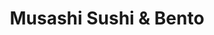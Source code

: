 ---
layout: place
title: Musashi Sushi & Bento
permalink: /washington/bellevue/musashi-sushi-bento.html
stateAbbr: WA
stateName: Washington
cityName: Bellevue
seo:
  type: restaurant
  links: null
place_id: ChIJvbTdBSptkFQRlTNieGsQdKk
photos:
  - name: >-
      places/ChIJvbTdBSptkFQRlTNieGsQdKk/photos/AeeoHcLp0K6D-R-NhE9mKVZgqmCpLqpQVJhCQUZ_74JGTEtcNBrhXJ2MIOyhND-i6RUcLo30QgHoo9YQOiq_JOFFiG8MY4K2NpehUjJiPYRY5bdHBhIt8VMHEd42F63a1MRqZgAUb7moiv0HXPNJyeL_eNP4T49vvUFUNbBEFg03N2ZupwFlienLMSwjFIEvohiZhbFKAFvrzt-TK9fFviC8xOvPKxpfAlBKvx6Jfh_EpplZhYzXLBvZXObyXsyV8GFqFfzIsEU7jCLN456-nMD44kzRSW2mV4gtKh1ApDq506ZVCw
    widthPx: 4032
    heightPx: 3024
    authorAttributions:
      - displayName: Musashi Sushi & Bento
        uri: https://maps.google.com/maps/contrib/110487406048481149050
        photoUri: >-
          https://lh3.googleusercontent.com/a/ACg8ocIVLxGARx0MyZbGljOKtkjoZimqXkcPYffYkx4kJd-CbqR3Cw=s100-p-k-no-mo
    flagContentUri: >-
      https://www.google.com/local/imagery/report/?cb_client=maps_api_places.places_api&image_key=!1e10!2sAF1QipNlQ-oQJtby1Uk17CO7R8iXt-FoJZ32QOP5Wohw&hl=en-US
    googleMapsUri: >-
      https://www.google.com/maps/place//data=!3m4!1e2!3m2!1sAF1QipNlQ-oQJtby1Uk17CO7R8iXt-FoJZ32QOP5Wohw!2e10!4m2!3m1!1s0x54906d2a05ddb4bd:0xa974106b78623395
  - name: >-
      places/ChIJvbTdBSptkFQRlTNieGsQdKk/photos/AeeoHcLERH6_l5YyFPklk2EE5MwCzUxjpAmOF5M2gcGtsRmVc5tqK1k_AGET4q0DEp_vVG4r4lHjnaEfojzJPq2BZhNT4Ij8SnfmyxuhrZUByGB5GQJVyjctNrLoV_Wy43_lPVEXcwh1KxLdKvsRnFa52H1ZbCsJ9ZAs2pJmikfTpuq8B-oR1EnZGNKcpg9bCqik_ISHO1nuMha5tW3jv56lFATRzgRVdGqKf5dg_sknP54E7dveT9IG5IS7IYCxHYpFAZF023mSypz5AIG9WnkzdWuoTPn5jDLynsTslz1hqJJXVA
    widthPx: 1170
    heightPx: 883
    authorAttributions:
      - displayName: Musashi Sushi & Bento
        uri: https://maps.google.com/maps/contrib/110487406048481149050
        photoUri: >-
          https://lh3.googleusercontent.com/a/ACg8ocIVLxGARx0MyZbGljOKtkjoZimqXkcPYffYkx4kJd-CbqR3Cw=s100-p-k-no-mo
    flagContentUri: >-
      https://www.google.com/local/imagery/report/?cb_client=maps_api_places.places_api&image_key=!1e10!2sAF1QipOmRjT_9cg3OIiN3aTbVz_1Na6_9k_TLjBXmkST&hl=en-US
    googleMapsUri: >-
      https://www.google.com/maps/place//data=!3m4!1e2!3m2!1sAF1QipOmRjT_9cg3OIiN3aTbVz_1Na6_9k_TLjBXmkST!2e10!4m2!3m1!1s0x54906d2a05ddb4bd:0xa974106b78623395
  - name: >-
      places/ChIJvbTdBSptkFQRlTNieGsQdKk/photos/AeeoHcIUu8mGdlNWNIbZ7WTbwY2KhAhHu-ShbI-HyaR1yaQjr5iPt9OW30TAgg1aVEWfG8YTZD_1XoZDaIspnrueY70l2ljdBRZfLRUgrAhekatAjOD16qdtIMTCtxm31h2xGvB4BwEbAliYKx_J4Z4mT2BCxDs2gfVn6cz4XsARZs0XnBspMx2Ki2XUo41iV6DGctpkK4njxdBEp-vNtfWdEcGH3uwLMybNXjExGfolyRBlqECyYCGyLk0SEopj5Ht3ZrO_6qW6glbPEGtswfNdzVJnuc7bp3Sg8zAcHgxIbQgfG2Y2w2JZFrcN3FMenNikKMaJPZiuOAbu-uh669XjzbdV75G8JfNnfbV29djLi2mIrxV70wuCs3VQr3CYE3-LyZRNWXiKiGfHLSPwkQR5sjcDZkg2C7GSC_IMJpE7wgU
    widthPx: 4032
    heightPx: 3024
    authorAttributions:
      - displayName: Lesly W
        uri: https://maps.google.com/maps/contrib/100941456849277319838
        photoUri: >-
          https://lh3.googleusercontent.com/a-/ALV-UjVnSLRYraHtPeu90X_zOy69vPk2hPpu6g-nDEL8hDSMeg0KaQ4Unw=s100-p-k-no-mo
    flagContentUri: >-
      https://www.google.com/local/imagery/report/?cb_client=maps_api_places.places_api&image_key=!1e10!2sCIHM0ogKEICAgIC-0uqkIQ&hl=en-US
    googleMapsUri: >-
      https://www.google.com/maps/place//data=!3m4!1e2!3m2!1sCIHM0ogKEICAgIC-0uqkIQ!2e10!4m2!3m1!1s0x54906d2a05ddb4bd:0xa974106b78623395
  - name: >-
      places/ChIJvbTdBSptkFQRlTNieGsQdKk/photos/AeeoHcKn9Ij8RVQG0YFu40QFx6JLHTgsjXCG0g0D3P-EVRAPuGFZhHuvYQkbYkQOyozb4ce2YGui0PNo5e-ppH7T4_BO21r1Mp16Y49RnrQm_qRtDIdk9RgkdTrW9YSZ8Ozmy8i5SGtt0HTKFzz7voXlf3nIaLgTD6CormLULopeXjiTebVfY-1K9m7azjZufij6w1hckglAktGrUfgkoTQh40g-_K4DA8yv-hhn7v6TR_sLOGZavsP6WkwxZ89aztUlvedppVCpZwlG9siPG9McAhlWnv2CbnxtOFB3uA1V8BxbqA
    widthPx: 1170
    heightPx: 1429
    authorAttributions:
      - displayName: Musashi Sushi & Bento
        uri: https://maps.google.com/maps/contrib/110487406048481149050
        photoUri: >-
          https://lh3.googleusercontent.com/a/ACg8ocIVLxGARx0MyZbGljOKtkjoZimqXkcPYffYkx4kJd-CbqR3Cw=s100-p-k-no-mo
    flagContentUri: >-
      https://www.google.com/local/imagery/report/?cb_client=maps_api_places.places_api&image_key=!1e10!2sAF1QipNEUFiCz3mKb0xCdlbWEoDKhFm9dBDAGRjGqPKQ&hl=en-US
    googleMapsUri: >-
      https://www.google.com/maps/place//data=!3m4!1e2!3m2!1sAF1QipNEUFiCz3mKb0xCdlbWEoDKhFm9dBDAGRjGqPKQ!2e10!4m2!3m1!1s0x54906d2a05ddb4bd:0xa974106b78623395
  - name: >-
      places/ChIJvbTdBSptkFQRlTNieGsQdKk/photos/AeeoHcLIJdrwVkP11BTwJ70Hx17GGAvACdW0r3ENdP7nLKa4Ltj8AcqT8iINAW6mgtsG0jb0b1GgVhmk64Quhunykk6M8jc8b6rNJqLpcvzoDFhReB-U1puhnsQOCqFObmt9QW_2s4vrcEyxO1gqbemicmrw9pASOuxmTbaqRfwCHBvgT0qXWmF-ICZS8ugvzFlqxN4BR3y9zxywdAmGgPgjBNSt-bG03Mub9NCjqrIkQ6EcNIVjcSWRhN_2hw92iWbg8H6PpOm3HLAHlijx_LdebhkRPYhfuPYyqgH9eSIegPRBMDJxKFfIC0wQIkxHOHQraTNoeipDTEnjsBHN5vcmyQnnM972jZmn7JjLFrrTHfZ4RYSBDJNrBSH1ParqwJZ7UjvRta5ECYAqHycthB7ezHlIBSxxtI0RK4bjl0GOAe4s_rpV
    widthPx: 4032
    heightPx: 2268
    authorAttributions:
      - displayName: Brad Woodruff
        uri: https://maps.google.com/maps/contrib/110607930004076171319
        photoUri: >-
          https://lh3.googleusercontent.com/a-/ALV-UjVq8BGEqL10iiXMHjAAkzBnco5rg50LjBZJg1lY604ktQnnVDxUUA=s100-p-k-no-mo
    flagContentUri: >-
      https://www.google.com/local/imagery/report/?cb_client=maps_api_places.places_api&image_key=!1e10!2sCIHM0ogKEICAgICl4rW7vQE&hl=en-US
    googleMapsUri: >-
      https://www.google.com/maps/place//data=!3m4!1e2!3m2!1sCIHM0ogKEICAgICl4rW7vQE!2e10!4m2!3m1!1s0x54906d2a05ddb4bd:0xa974106b78623395
  - name: >-
      places/ChIJvbTdBSptkFQRlTNieGsQdKk/photos/AeeoHcK_bamkWAJ9L9oXw2kQJOaleSN-0PmgKf0t_umU_pgHmKxZGmEpj1qxveN0zjF_MKGsUOhUSCr7H2pEI4xs6eWIi-xchRnnunjOdnklsZOHxHdJhKVwy_uGFWrmNt9dPFw9XZTUwO5eIAIUn2AE6xT3CTr1rOhmtucN_jX7xLPSRhQ4_qN-UMlKjqHYxlkEjJWYr3hio78KwcZvWgnodjc93GUx8Q2PBxY1br8XDX9bpiBtUT7iMUvNGV4dBzSJOpKeNu99Qfwk0L2a2d0NJ1SNGYc4yB2BKw4Zq--ijX1xhbl1aqY_CXcfbN3gwDRRhNzbYS4rYKsDLOp9SJ6pFdUCCasrc41Dt8WAzrim_lkQg056btFdLp_94wYR2yKKWMV6cnOqnTfeRWzhEhghl5X90-Gtxg-4VmCMe-tg4OwLPns
    widthPx: 4000
    heightPx: 3000
    authorAttributions:
      - displayName: Yvonne Wong
        uri: https://maps.google.com/maps/contrib/111767715374437441195
        photoUri: >-
          https://lh3.googleusercontent.com/a-/ALV-UjWpW4q9vVrziIK_8Nam8j0jSwN_S7ZPYPZvq7jCr8yEq237JGUXQg=s100-p-k-no-mo
    flagContentUri: >-
      https://www.google.com/local/imagery/report/?cb_client=maps_api_places.places_api&image_key=!1e10!2sCIHM0ogKEICAgIDThZTU6QE&hl=en-US
    googleMapsUri: >-
      https://www.google.com/maps/place//data=!3m4!1e2!3m2!1sCIHM0ogKEICAgIDThZTU6QE!2e10!4m2!3m1!1s0x54906d2a05ddb4bd:0xa974106b78623395
  - name: >-
      places/ChIJvbTdBSptkFQRlTNieGsQdKk/photos/AeeoHcJGgCCDKYPBVE32UDphAChxpzQmL8D1HOJhZLM3mSrs7LlTwpUsobA2b_-_8JYm03dnhTRn_mJ8cQ_OnzQZka2MCaiHmxm1kHCZ2ABrfhlsBnxE-lOgb-hhWgIs3xBiL2yW1OxvvOwrcrf8GcD_jwJfs2QSu7GZljIZSEx8ShMOx0rthMqh7-P5hnyJL8VsuM9CLJTxKJTGG88njr3W8LWC8LWQOQ8c_Yp6Jzq5tO8OltH6mB9f4b07oZz4592CVwrm1MT2ISeU2_SjhkkK5ZEjrHTYoOaVIwjvaba3UMKJIg
    widthPx: 1162
    heightPx: 1382
    authorAttributions:
      - displayName: Musashi Sushi & Bento
        uri: https://maps.google.com/maps/contrib/110487406048481149050
        photoUri: >-
          https://lh3.googleusercontent.com/a/ACg8ocIVLxGARx0MyZbGljOKtkjoZimqXkcPYffYkx4kJd-CbqR3Cw=s100-p-k-no-mo
    flagContentUri: >-
      https://www.google.com/local/imagery/report/?cb_client=maps_api_places.places_api&image_key=!1e10!2sAF1QipPO5J8efJqI_s9tVKbxKRrT_HaIjab-77M4fTHl&hl=en-US
    googleMapsUri: >-
      https://www.google.com/maps/place//data=!3m4!1e2!3m2!1sAF1QipPO5J8efJqI_s9tVKbxKRrT_HaIjab-77M4fTHl!2e10!4m2!3m1!1s0x54906d2a05ddb4bd:0xa974106b78623395
  - name: >-
      places/ChIJvbTdBSptkFQRlTNieGsQdKk/photos/AeeoHcJhvVSHjNNEkqVg7uU7vUak94Kp4GvbO0JLwyKSHQB1zYWimIxU9gUAVHlZMSNGRT8xGf8Z2ICT6U_RUvqthjHe7wp3cpFFX1OTZ-3dNWC985cmVgnqjOxpfKPL7uTgw4OYFltcfY7yxK8X6mueZIqd7VqW6pS_CLS4kZeY7EbZPh7gaBDh3bIC8y8Y8MgOpSdyK8kY6JC2mzqDietFvj10u1mHZ-yxjCU7ozYYtkW4FuKdzhVpOXBJgPPWR3eo4XMgtvLYQhFitCyyy-WcRYCcJM8EaM0I9Bf1XBB6_NSwMQ
    widthPx: 1170
    heightPx: 1452
    authorAttributions:
      - displayName: Musashi Sushi & Bento
        uri: https://maps.google.com/maps/contrib/110487406048481149050
        photoUri: >-
          https://lh3.googleusercontent.com/a/ACg8ocIVLxGARx0MyZbGljOKtkjoZimqXkcPYffYkx4kJd-CbqR3Cw=s100-p-k-no-mo
    flagContentUri: >-
      https://www.google.com/local/imagery/report/?cb_client=maps_api_places.places_api&image_key=!1e10!2sAF1QipMa1aLA-Dd-E585aTrvRgaKTL7M5kqBRyiweB-3&hl=en-US
    googleMapsUri: >-
      https://www.google.com/maps/place//data=!3m4!1e2!3m2!1sAF1QipMa1aLA-Dd-E585aTrvRgaKTL7M5kqBRyiweB-3!2e10!4m2!3m1!1s0x54906d2a05ddb4bd:0xa974106b78623395
  - name: >-
      places/ChIJvbTdBSptkFQRlTNieGsQdKk/photos/AeeoHcLPjfUut2pjl4kjv81wvQq6WUYuivzreOH-GI_zxrn-nFM4H9Hoa7aTg6lRadvk8O_Jgb5t4eRfKIASoXmXZc6F8Z2nx1r69MVdtqZFQ61G4nHnO3wje2dkIRzVNqd5zTr3JY-Q4V3MMAj7BWKAkqPe5wZwRBflc6cNCs92bau5Rt6D2JOQX_LqnsHF0kREDYJqefQ383s_ou4FFVsGXTfPHbnKD3ox-xBsyeA3koEr4NROgQwuQuvOWcDvVi-kJ4NWtthw1BhJFeUsAMcsUSN153esWFPIl-hc7SVtg__d2g
    widthPx: 1170
    heightPx: 1454
    authorAttributions:
      - displayName: Musashi Sushi & Bento
        uri: https://maps.google.com/maps/contrib/110487406048481149050
        photoUri: >-
          https://lh3.googleusercontent.com/a/ACg8ocIVLxGARx0MyZbGljOKtkjoZimqXkcPYffYkx4kJd-CbqR3Cw=s100-p-k-no-mo
    flagContentUri: >-
      https://www.google.com/local/imagery/report/?cb_client=maps_api_places.places_api&image_key=!1e10!2sAF1QipPN4fs4VShH_PZwe30Sa_Kj4mr-ZgmZ5uWemjDG&hl=en-US
    googleMapsUri: >-
      https://www.google.com/maps/place//data=!3m4!1e2!3m2!1sAF1QipPN4fs4VShH_PZwe30Sa_Kj4mr-ZgmZ5uWemjDG!2e10!4m2!3m1!1s0x54906d2a05ddb4bd:0xa974106b78623395
  - name: >-
      places/ChIJvbTdBSptkFQRlTNieGsQdKk/photos/AeeoHcJ0w6SubC1IlSwaNWf-jvVI268RQhtfwECTfoyqFaHqKxyPFZEIEmdTDq_XNFmlBnulV4zWK5gUiSyDpVcAOf55qAXnw5F6zkZLljp7UBTIlDZlMskr2PU0vEyonRdoOMb-ZXE1Hst_VUvLO-lXKp-HFpkQ4Oa8WhFQTXRtK4oAFzmj1H3sUr5aeSiQVqAhAOEXkpvfZ_vZghzbQHODTGEn1ebu20UXM2TvQqHvy7bHGkrX2mXngkzGm8m7uDSDqFInFpnYjBmobBFD9JTn7ZuuZS3n0nDIPd4kzcNC17yubkOIq7anESqyYtrwl5tYzbbGf6vPJEjaoQ8Wuq9ctO2dOR7r-sp4IsLyAL_6jnWSfYiSeR2M_4C2W1wv25iQ8Hi2oGdDr1YLRuusCDmQt8A9_4MYdfBalsdCZjVEIO7qDuPb
    widthPx: 2268
    heightPx: 4032
    authorAttributions:
      - displayName: Kumar Vaibhav
        uri: https://maps.google.com/maps/contrib/113383002468079500538
        photoUri: >-
          https://lh3.googleusercontent.com/a-/ALV-UjU_8P6jYC-Fa6CTJnmN2X-vonY87c6TN574rGS9FLsahAFKVC8T=s100-p-k-no-mo
    flagContentUri: >-
      https://www.google.com/local/imagery/report/?cb_client=maps_api_places.places_api&image_key=!1e10!2sCIHM0ogKEICAgICFvcv_9wE&hl=en-US
    googleMapsUri: >-
      https://www.google.com/maps/place//data=!3m4!1e2!3m2!1sCIHM0ogKEICAgICFvcv_9wE!2e10!4m2!3m1!1s0x54906d2a05ddb4bd:0xa974106b78623395
address: 10602 NE 9th Pl, Bellevue, WA 98004, USA
street: 10602 NE 9th Pl
city: Bellevue
state: WA
zip: '98004'
country: USA
neighborhood: Northwest Bellevue
latitude: '47.618605'
longitude: '-122.198634'
accessibility_options:
  wheelchairAccessibleParking: true
  wheelchairAccessibleEntrance: true
  wheelchairAccessibleRestroom: true
  wheelchairAccessibleSeating: true
business_status: OPERATIONAL
name: Musashi Sushi & Bento
google_maps_links:
  directionsUri: >-
    https://www.google.com/maps/dir//''/data=!4m7!4m6!1m1!4e2!1m2!1m1!1s0x54906d2a05ddb4bd:0xa974106b78623395!3e0
  placeUri: https://maps.google.com/?cid=12210402543475504021
  writeAReviewUri: >-
    https://www.google.com/maps/place//data=!4m3!3m2!1s0x54906d2a05ddb4bd:0xa974106b78623395!12e1
  reviewsUri: >-
    https://www.google.com/maps/place//data=!4m4!3m3!1s0x54906d2a05ddb4bd:0xa974106b78623395!9m1!1b1
  photosUri: >-
    https://www.google.com/maps/place//data=!4m3!3m2!1s0x54906d2a05ddb4bd:0xa974106b78623395!10e5
primary_type: Sushi Restaurant
opening_hours:
  regular: null
  current: null
secondary_opening_hours:
  regular:
    weekdayDescriptions: null
    type: null
  current:
    weekdayDescriptions: null
    type: null
phone: null
price_level: null
price_range: null
rating: null
rating_count: 0
website: null
description: >-
  Discover Musashi Sushi & Bento in Bellevue, WA$$$Musashi Sushi & Bento in
  Bellevue, WA, stands out as a welcoming spot for enjoying fresh Japanese
  cuisine, featuring an array of sushi rolls and bento boxes that cater to both
  dine-in and takeout preferences. This casual eatery emphasizes accessibility
  with features like wheelchair-friendly parking and entrances, making it easy
  for everyone to savor its flavorful offerings. Patrons can expect a
  straightforward yet inviting atmosphere, ideal for quick meals or relaxed
  gatherings, with a menu that highlights high-quality ingredients in every
  bite. Whether you're seeking top-rated sushi options in the area, the
  restaurant's focus on authentic flavors ensures a satisfying experience that
  blends tradition with convenience.
generative_summary: >-
  Discover Musashi Sushi & Bento in Bellevue, WA$$$Musashi Sushi & Bento in
  Bellevue, WA, stands out as a welcoming spot for enjoying fresh Japanese
  cuisine, featuring an array of sushi rolls and bento boxes that cater to both
  dine-in and takeout preferences. This casual eatery emphasizes accessibility
  with features like wheelchair-friendly parking and entrances, making it easy
  for everyone to savor its flavorful offerings. Patrons can expect a
  straightforward yet inviting atmosphere, ideal for quick meals or relaxed
  gatherings, with a menu that highlights high-quality ingredients in every
  bite. Whether you're seeking top-rated sushi options in the area, the
  restaurant's focus on authentic flavors ensures a satisfying experience that
  blends tradition with convenience.
generative_disclosure: Summarized by AI using the Grok-3-Mini model.
reviews: null
review_summary: >-
  Feedback from Diners$$$Visitors to this sushi spot often rave about the fresh,
  well-prepared rolls and bento boxes that hit the spot for a quick Japanese
  fix, making it a go-to choice for locals hunting for reliable eats nearby.
  Many appreciate the straightforward service and welcoming vibe, which adds to
  the overall enjoyment without any fuss, even if things can get busy during
  peak times. Folks frequently note that the portions feel generous and the
  flavors stay true to what you'd expect from quality sushi places, helping it
  stand out as a solid option for casual meals. While some mention waits for
  popular items, the general consensus leans positive, with diners leaving
  satisfied and eager to return for more of the tasty selections that keep the
  buzz going strong.
review_disclosure: Summarized by AI using the Grok-3-Mini model.
parking_options: null
payment_options: null
allow_dogs: null
curbside_pickup: null
delivery: null
dine_in: null
good_for_children: null
good_for_groups: null
good_for_sports: null
live_music: null
menu_for_children: null
outdoor_seating: null
reservable: null
restroom: null
serves_beer: null
serves_breakfast: null
serves_brunch: null
serves_cocktails: null
serves_coffee: null
serves_dinner: null
serves_dessert: null
serves_lunch: null
serves_vegetarian_food: null
serves_wine: null
takeout: null
update_category: pro
places_description: null

---